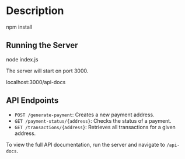 # Description
   npm install

## Running the Server

node index.js


The server will start on port 3000.

localhost:3000/api-docs


## API Endpoints



- `POST /generate-payment`: Creates a new payment address.
- `GET /payment-status/{address}`: Checks the status of a payment.
- `GET /transactions/{address}`: Retrieves all transactions for a given address.

To view the full API documentation, run the server and navigate to `/api-docs`.